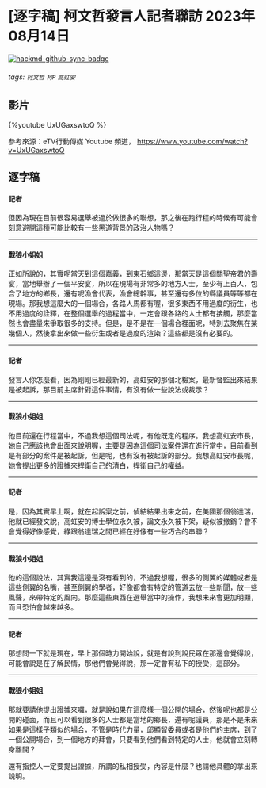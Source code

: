 # [逐字稿] 柯文哲發言人記者聯訪 2023年08月14日

[![hackmd-github-sync-badge](https://hackmd.io/UKVorm3JTuG8wZ-OBb0CtQ/badge)](https://hackmd.io/UKVorm3JTuG8wZ-OBb0CtQ)


###### tags: `柯文哲` `柯P` `高虹安`

## 影片

{%youtube UxUGaxswtoQ %}

參考來源：eTV行動傳媒 Youtube 頻道， https://www.youtube.com/watch?v=UxUGaxswtoQ


## 逐字稿



#### 記者

但因為現在目前很容易選舉被過於做很多的聯想，那之後在跑行程的時候有可能會刻意避開這種可能比較有一些黑道背景的政治人物嗎？

---

#### 戰狼小姐姐

正如所說的，其實呢當天到這個嘉義，到東石鄉這邊，那當天是這個關聖帝君的壽宴，當地舉辦了一個平安宴，所以在現場有非常多的地方人士，至少有上百人，包含了地方的鄉長，還有呢漁會代表，漁會總幹事，甚至還有多位的縣議員等等都在現場。那我想這麼大的一個場合，各路人馬都有喔，很多東西不用過度的衍生，也不用過度的詮釋，在整個選舉的過程當中，一定會跟各路的人士都有接觸，那麼當然也會盡量來爭取很多的支持。但是，是不是在一個場合裡面呢，特別去聚焦在某幾個人，然後拿出來做一些衍生或者是過度的渲染？這些都是沒有必要的。

---

#### 記者

發言人你怎麼看，因為剛剛已經最新的，高虹安的那個北檢案，最新督監出來結果是被起訴，那目前主席針對這件事情，有沒有做一些說法或裁示？

---

#### 戰狼小姐姐

他目前還在行程當中，不過我想這個司法呢，有他既定的程序。我想高虹安市長，她自己應該也會出面來說明喔，主要是因為這個司法案件還在進行當中，目前看到是有部分的案件是被起訴，但是呢，也有沒有被起訴的部分。我想高虹安市長呢，她會提出更多的證據來捍衛自己的清白，捍衛自己的權益。

---

#### 記者

是，因為其實早上啊，就在起訴案之前，偵結結果出來之前，在美國那個翁達瑞，他就已經發文說，高虹安的博士學位永久被，論文永久被下架，疑似被撤銷？會不會覺得好像感覺，綠跟翁達瑞之間已經在好像有一些巧合的串聯？

---

#### 戰狼小姐姐

他的這個說法，其實我這邊是沒有看到的，不過我想喔，很多的側翼的媒體或者是這些側翼的名嘴，甚至側翼的學者，好像都會有特定的管道去放一些新聞，放一些風聲，來帶特定的風向。那麼這些東西在選舉當中的操作，我想未來會更加明顯，而且恐怕會越來越多。

---

#### 記者

那想問一下就是現在，早上那個時力開始說，就是有說到說民眾在那邊會覺得說，可能會說是在了解民情，那他們會覺得說，那一定會有私下的授受，這部分。

---

#### 戰狼小姐姐

那就要請他提出證據來囉，就是說如果在這麼樣一個公開的場合，然後呢也都是公開的碰面，而且可以看到很多的人士都是當地的鄉長，還有呢議員，那是不是未來如果是這樣子類似的場合，不管是時代力量，邱顯智委員或者是他們的主席，到了一個公開場合，到一個地方的拜會，只要看到他們看到特定的人士，他就會立刻轉身離開？

還有指控人一定要提出證據，所謂的私相授受，內容是什麼？也請他具體的拿出來說明。
